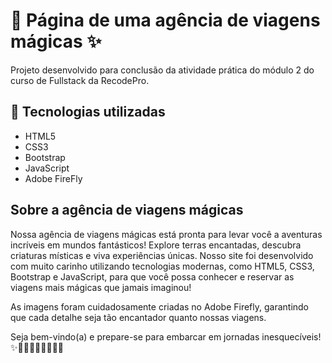 # 🌟 Página de uma agência de viagens mágicas ✨

Projeto desenvolvido para conclusão da atividade prática do módulo 2 do curso de Fullstack da RecodePro.

## 🚀 Tecnologias utilizadas

- HTML5
- CSS3
- Bootstrap
- JavaScript
- Adobe FireFly

## Sobre a agência de viagens mágicas

Nossa agência de viagens mágicas está pronta para levar você a aventuras incríveis em mundos fantásticos! Explore terras encantadas, descubra criaturas místicas e viva experiências únicas. Nosso site foi desenvolvido com muito carinho utilizando tecnologias modernas, como HTML5, CSS3, Bootstrap e JavaScript, para que você possa conhecer e reservar as viagens mais mágicas que jamais imaginou!

As imagens foram cuidadosamente criadas no Adobe Firefly, garantindo que cada detalhe seja tão encantador quanto nossas viagens.

Seja bem-vindo(a) e prepare-se para embarcar em jornadas inesquecíveis! ✨🧙‍♂️🌌🏰🧚‍♀️🚀🔮
